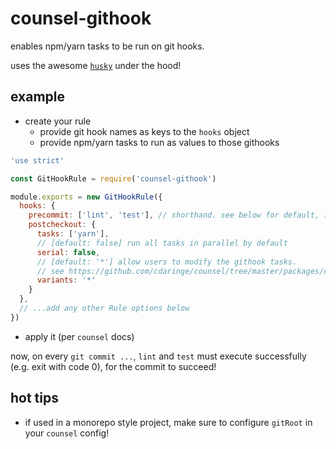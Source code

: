 # counsel-githook

enables npm/yarn tasks to be run on git hooks.

uses the awesome [`husky`](https://www.npmjs.com/package/husky) under the hood!

## example

- create your rule
  - provide git hook names as keys to the `hooks` object
  - provide npm/yarn tasks to run as values to those githooks

```js
'use strict'

const GitHookRule = require('counsel-githook')

module.exports = new GitHookRule({
  hooks: {
    precommit: ['lint', 'test'], // shorthand. see below for default, implicit configs
    postcheckout: {
      tasks: ['yarn'],
      // [default: false] run all tasks in parallel by default
      serial: false,
      // [default: '*'] allow users to modify the githook tasks.
      // see https://github.com/cdaringe/counsel/tree/master/packages/counsel-script
      variants: '*'
    }
  },
  // ...add any other Rule options below
})
```

- apply it (per `counsel` docs)

now, on every `git commit ...`, `lint` and `test` must execute successfully (e.g. exit with code 0), for the commit to succeed!

## hot tips

- if used in a monorepo style project, make sure to configure `gitRoot` in your `counsel` config!
